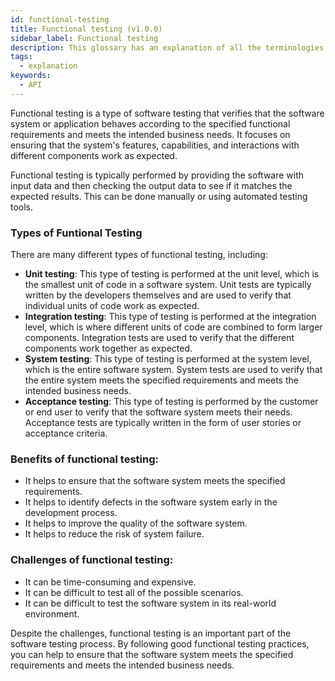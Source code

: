 ```yaml
---
id: functional-testing
title: Functional testing (v1.0.0)
sidebar_label: Functional testing
description: This glossary has an explanation of all the terminologies that beginners find difficult to understand at first glance.
tags:
  - explanation
keywords:
  - API
---
```


Functional testing is a type of software testing that verifies that the software system or application behaves according to the specified functional requirements and meets the intended business needs. It focuses on ensuring that the system's features, capabilities, and interactions with different components work as expected.

Functional testing is typically performed by providing the software with input data and then checking the output data to see if it matches the expected results. This can be done manually or using automated testing tools.

### Types of Funtional Testing

There are many different types of functional testing, including:

- **Unit testing**: This type of testing is performed at the unit level, which is the smallest unit of code in a software system. Unit tests are typically written by the developers themselves and are used to verify that individual units of code work as expected.
- **Integration testing**: This type of testing is performed at the integration level, which is where different units of code are combined to form larger components. Integration tests are used to verify that the different components work together as expected.
- **System testing**: This type of testing is performed at the system level, which is the entire software system. System tests are used to verify that the entire system meets the specified requirements and meets the intended business needs.
- **Acceptance testing**: This type of testing is performed by the customer or end user to verify that the software system meets their needs. Acceptance tests are typically written in the form of user stories or acceptance criteria.

### Benefits of functional testing:

- It helps to ensure that the software system meets the specified requirements.
- It helps to identify defects in the software system early in the development process.
- It helps to improve the quality of the software system.
- It helps to reduce the risk of system failure.

### Challenges of functional testing:

- It can be time-consuming and expensive.
- It can be difficult to test all of the possible scenarios.
- It can be difficult to test the software system in its real-world environment.

Despite the challenges, functional testing is an important part of the software testing process. By following good functional testing practices, you can help to ensure that the software system meets the specified requirements and meets the intended business needs.
